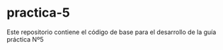 # practica-5
Este repositorio contiene el código de base para el desarrollo de la guía práctica Nº5
